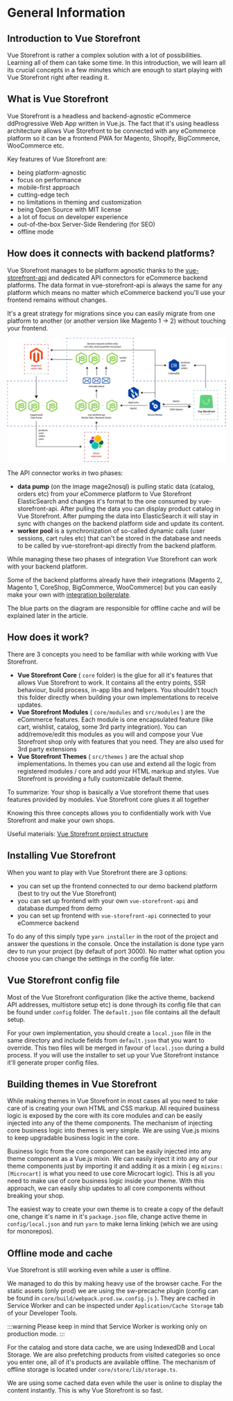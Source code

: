 # General Information

## Introduction to Vue Storefront

Vue Storefront is rather a complex solution with a lot of possibilities. Learning all of them can take some time. In this introduction, we will learn all its crucial concepts in a few minutes which are enough to start playing with Vue Storefront right after reading it.

## What is Vue Storefront

Vue Storefront is a headless and backend-agnostic eCommerce ddProgressive Web App written in Vue.js. The fact that it's using headless architecture allows Vue Storefront to be connected with any eCommerce platform so it can be a frontend PWA for Magento, Shopify, BigCommerce, WooCommerce etc.

Key features of Vue Storefront are:

- being platform-agnostic
- focus on performance
- mobile-first approach
- cutting-edge tech
- no limitations in theming and customization
- being Open Source with MIT license
- a lot of focus on developer experience
- out-of-the-box Server-Side Rendering (for SEO)
- offline mode

## How does it connects with backend platforms?

Vue Storefront manages to be platform agnostic thanks to the [vue-storefront-api](https://github.com/DivanteLtd/vue-storefront-api) and dedicated API connectors for eCommerce backend platforms. The data format in vue-storefront-api is always the same for any platform which means no matter which eCommerce backend you'll use your frontend remains without changes.

It's a great strategy for migrations since you can easily migrate from one platform to another (or another version like Magento 1 -> 2) without touching your frontend.

![Architecture diagram](https://raw.githubusercontent.com/DivanteLtd/vue-storefront/master/docs/.vuepress/public/GitHub-Architecture-VS.png)

The API connector works in two phases:

- **data pump** (on the image mage2nosql) is pulling static data (catalog, orders etc) from your eCommerce platform to Vue Storefront ElasticSearch and changes it's format to the one consumed by vue-storefront-api. After pulling the data you can display product catalog in Vue Storefront. After pumping the data into ElasticSearch it will stay in sync with changes on the backend platform side and update its content.
- **worker pool** is a synchronization of so-called dynamic calls (user sessions, cart rules etc) that can't be stored in the database and needs to be called by vue-storefront-api directly from the backend platform.

While managing these two phases of integration Vue Storefront can work with your backend platform.

Some of the backend platforms already have their integrations (Magento 2, Magento 1, CoreShop, BigCommerce, WooCommerce) but you can easily make your own with [integration boilerplate](https://github.com/DivanteLtd/bigcommerce2vuestorefront).

The blue parts on the diagram are responsible for offline cache and will be explained later in the article.

## How does it work?

There are 3 concepts you need to be familiar with while working with Vue Storefront.

- **Vue Storefront Core** ( `core` folder) is the glue for all it's features that allows Vue Storefront to work. It contains all the entry points, SSR behaviour, build process, in-app libs and helpers. You shouldn't touch this folder directly when building your own implementations to receive updates.
- **Vue Storefront Modules** ( `core/modules` and `src/modules` ) are the eCommerce features. Each module is one encapsulated feature (like cart, wishlist, catalog, some 3rd party integration). You can add/remove/edit this modules as you will and compose your Vue Storefront shop only with features that you need. They are also used for 3rd party extensions
- **Vue Storefront Themes** ( `src/themes` ) are the actual shop implementations. In themes you can use and extend all the logic from registered modules / core and add your HTML markup and styles. Vue Storefront is providing a fully customizable default theme.

To summarize: Your shop is basically a Vue storefront theme that uses features provided by modules. Vue Storefront core glues it all together

Knowing this three concepts allows you to confidentially work with Vue Storefront and make your own shops.

Useful materials: [Vue Storefront project structure](https://docs.vuestorefront.io/guide/basics/project-structure.html)

## Installing Vue Storefront

When you want to play with Vue Storefront there are 3 options:

- you can set up the frontend connected to our demo backend platform (best to try out the Vue Storefront)
- you can set up frontend with your own `vue-storefront-api` and database dumped from demo
- you can set up frontend with `vue-storefront-api` connected to your eCommerce backend

To do any of this simply type `yarn installer` in the root of the project and answer the questions in the console. Once the installation is done type yarn dev to run your project (by default of port 3000). No matter what option you choose you can change the settings in the config file later.

## Vue Storefront config file

Most of the Vue Storefront configuration (like the active theme, backend API addresses, multistore setup etc) is done through its config file that can be found under `config` folder. The `default.json` file contains all the default setup.

For your own implementation, you should create a `local.json` file in the same directory and include fields from `default.json` that you want to override. This two files will be merged in favour of `local.json` during a build process. If you will use the installer to set up your Vue Storefront instance it'll generate proper config files.

## Building themes in Vue Storefront

While making themes in Vue Storefront in most cases all you need to take care of is creating your own HTML and CSS markup. All required business logic is exposed by the core with its core modules and can be easily injected into any of the theme components.
The mechanism of injecting core business logic into themes is very simple. We are using Vue.js mixins to keep upgradable business logic in the core.

Business logic from the core component can be easily injected into any theme component as a Vue.js mixin. We can easily inject it into any of our theme components just by importing it and adding it as a mixin ( eg `mixins: [Microcart]` is what you need to use core Microcart logic). This is all you need to make use of core business logic inside your theme. With this approach, we can easily ship updates to all core components without breaking your shop.

The easiest way to create your own theme is to create a copy of the default one, change it's name in it's `package.json` file, change active theme in `config/local.json` and run `yarn` to make lerna linking (which we are using for monorepos).

## Offline mode and cache

Vue Storefront is still working even while a user is offline.

We managed to do this by making heavy use of the browser cache.
For the static assets (only prod) we are using the sw-precache plugin (config can be found in `core/build/webpack.prod.sw.config.js` ). They are cached in Service Worker and can be inspected under `Application/Cache Storage` tab of your Developer Tools.

:::warning
Please keep in mind that Service Worker is working only on production mode.
:::

For the catalog and store data cache, we are using IndexedDB and Local Storage. We are also prefetching products from visited categories so once you enter one, all of it's products are available offline. The mechanism of offline storage is located under `core/store/lib/storage.ts`.

We are using some cached data even while the user is online to display the content instantly. This is why Vue Storefront is so fast.
